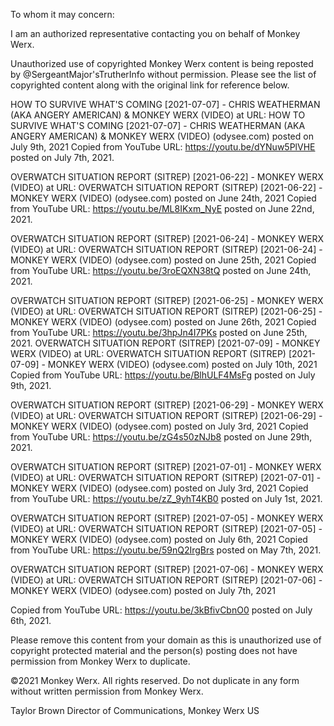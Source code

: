 To whom it may concern:

I am an authorized representative contacting you on behalf of Monkey Werx.

Unauthorized use of copyrighted Monkey Werx content is being reposted by @SergeantMajor'sTrutherInfo without permission. Please see the list of copyrighted content along with the original link for reference below.

HOW TO SURVIVE WHAT'S COMING [2021-07-07] - CHRIS WEATHERMAN (AKA ANGERY AMERICAN) & MONKEY WERX (VIDEO) at URL: HOW TO SURVIVE WHAT'S COMING [2021-07-07] - CHRIS WEATHERMAN (AKA ANGERY AMERICAN) & MONKEY WERX (VIDEO) (odysee.com) posted on July 9th, 2021
Copied from YouTube URL: https://youtu.be/dYNuw5PlVHE posted on July 7th, 2021.

OVERWATCH SITUATION REPORT (SITREP) [2021-06-22] - MONKEY WERX (VIDEO) at URL: OVERWATCH SITUATION REPORT (SITREP) [2021-06-22] - MONKEY WERX (VIDEO) (odysee.com) posted on June 24th, 2021
Copied from YouTube URL: https://youtu.be/ML8IKxm_NyE posted on June 22nd, 2021.

OVERWATCH SITUATION REPORT (SITREP) [2021-06-24] - MONKEY WERX (VIDEO) at URL: OVERWATCH SITUATION REPORT (SITREP) [2021-06-24] - MONKEY WERX (VIDEO) (odysee.com) posted on June 25th, 2021
Copied from YouTube URL: https://youtu.be/3roEQXN38tQ posted on June 24th, 2021.

OVERWATCH SITUATION REPORT (SITREP) [2021-06-25] - MONKEY WERX (VIDEO) at URL: OVERWATCH SITUATION REPORT (SITREP) [2021-06-25] - MONKEY WERX (VIDEO) (odysee.com) posted on June 26th, 2021
Copied from YouTube URL: https://youtu.be/3hpJn4I7PKs posted on June 25th, 2021.
OVERWATCH SITUATION REPORT (SITREP) [2021-07-09] - MONKEY WERX (VIDEO) at URL: OVERWATCH SITUATION REPORT (SITREP) [2021-07-09] - MONKEY WERX (VIDEO) (odysee.com) posted on July 10th, 2021
Copied from YouTube URL: https://youtu.be/BlhULF4MsFg posted on July 9th, 2021.

OVERWATCH SITUATION REPORT (SITREP) [2021-06-29] - MONKEY WERX (VIDEO) at URL: OVERWATCH SITUATION REPORT (SITREP) [2021-06-29] - MONKEY WERX (VIDEO) (odysee.com) posted on July 3rd, 2021
Copied from YouTube URL: https://youtu.be/zG4s50zNJb8 posted on June 29th, 2021.

OVERWATCH SITUATION REPORT (SITREP) [2021-07-01] - MONKEY WERX (VIDEO) at URL: OVERWATCH SITUATION REPORT (SITREP) [2021-07-01] - MONKEY WERX (VIDEO) (odysee.com) posted on July 3rd, 2021
Copied from YouTube URL: https://youtu.be/zZ_9yhT4KB0 posted on July 1st, 2021.

OVERWATCH SITUATION REPORT (SITREP) [2021-07-05] - MONKEY WERX (VIDEO) at URL: OVERWATCH SITUATION REPORT (SITREP) [2021-07-05] - MONKEY WERX (VIDEO) (odysee.com) posted on July 6th, 2021
Copied from YouTube URL: https://youtu.be/59nQ2IrgBrs posted on May 7th, 2021.

OVERWATCH SITUATION REPORT (SITREP) [2021-07-06] - MONKEY WERX (VIDEO) at URL: OVERWATCH SITUATION REPORT (SITREP) [2021-07-06] - MONKEY WERX (VIDEO) (odysee.com) posted on July 7th, 2021

Copied from YouTube URL: https://youtu.be/3kBfivCbnO0 posted on July 6th, 2021.


Please remove this content from your domain as this is unauthorized use of copyright protected material and the person(s) posting does not have permission from Monkey Werx to duplicate.


©2021 Monkey Werx. All rights reserved. Do not duplicate in any form without written permission from Monkey Werx.


Taylor Brown
Director of Communications, Monkey Werx US
